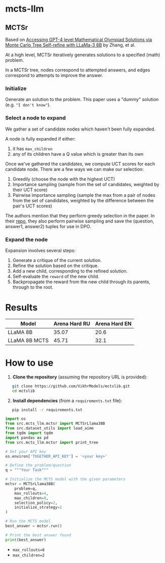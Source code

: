 # mcts-llm

## MCTSr

Based on [Accessing GPT-4 level Mathematical Olympiad Solutions via Monte Carlo Tree Self-refine with LLaMa-3 8B](https://arxiv.org/abs/2406.07394) by Zhang, et al.

At a high level, MCTSr iteratively generates solutions to a specified (math) problem.

In a MCTSr tree, nodes correspond to attempted answers, and edges correspond to attempts to improve the answer.


### Initialize
Generate an solution to the problem. This paper uses a "dummy" solution (e.g. `"I don't know"`).

### Select a node to expand
We gather a set of candidate nodes which haven't been fully expanded.

A node is fully expanded if either:
1. it has `max_children`
2. any of its children have a Q value which is greater than its own

Once we've gathered the candidates, we compute UCT scores for each candidate node.
There are a few ways we can make our selection:
1. Greedily (choose the node with the highest UCT)
2. Importance sampling (sample from the set of candidates, weighted by their UCT score)
3. Pairwise importance sampling (sample the max from a pair of nodes from the set of candidates, weighted by the difference between the pair's UCT scores)

The authors mention that they perform greedy selection in the paper. In their [repo](https://github.com/trotsky1997/MathBlackBox/blob/main/gen_mcts_dpo.py#L182), they also perform pairwise sampling and save the (question, answer1, answer2) tuples for use in DPO.

### Expand the node

Expansion involves several steps:
1. Generate a critique of the current solution.
2. Refine the solution based on the critique.
3. Add a new child, corresponding to the refined solution.
4. Self-evaluate the `reward` of the new child.
5. Backpropagate the reward from the new child through its parents, through to the root.


# Results
| Model          | Arena Hard RU | Arena Hard EN |
|----------------|---------------|---------------|
| LLaMA 8B       | 35.07       |  20.6      |
| LLaMA 8B MCTS  | 45.71      | 32.1      |



# How to use 
1. **Clone the repository** (assuming the repository URL is provided):
```bash
   git clone https://github.com/VikhrModels/mctslib.git
   cd mctslib
 ```

2. **Install dependencies** (from a `requirements.txt` file):
```bash
   pip install -r requirements.txt
```



```python
import os
from src.mcts_llm.mctsr import MCTSrLlama38B
from src.dataset_utils import load_aime
from tqdm import tqdm
import pandas as pd
from src.mcts_llm.mctsr import print_tree

# Set your API key
os.environ['TOGETHER_API_KEY'] = '<your key>'

# Define the problem/question
q = """Your Task"""

# Initialize the MCTS model with the given parameters
mctsr = MCTSrLlama38B(
    problem=q,
    max_rollouts=4,
    max_children=8,
    selection_policy=2,
    initialize_strategy=2
)

# Run the MCTS model
best_answer = mctsr.run()

# Print the best answer found
print(best_answer)
```


- `max_rollouts=8`
- `max_children=2`

